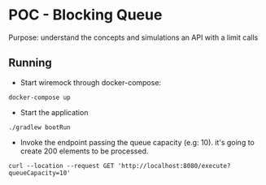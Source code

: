 # POC - Blocking Queue
Purpose: understand the concepts and simulations an API with a limit calls

## Running
- Start wiremock through docker-compose:
```
docker-compose up
```
- Start the application 
```
./gradlew bootRun
```
- Invoke the endpoint passing the queue capacity (e.g: 10). it's going to create 200 elements to be processed.
```
curl --location --request GET 'http://localhost:8080/execute?queueCapacity=10'
```
